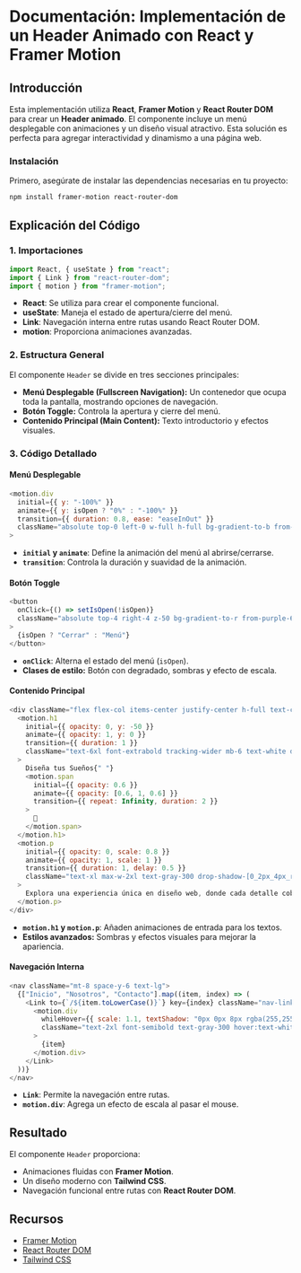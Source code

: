 
# Documentación: Implementación de un Header Animado con React y Framer Motion

## Introducción

Esta implementación utiliza **React**, **Framer Motion** y **React Router DOM** para crear un **Header animado**. El componente incluye un menú desplegable con animaciones y un diseño visual atractivo. Esta solución es perfecta para agregar interactividad y dinamismo a una página web.

### Instalación

Primero, asegúrate de instalar las dependencias necesarias en tu proyecto:

```bash
npm install framer-motion react-router-dom
```

## Explicación del Código

### 1. Importaciones

```javascript
import React, { useState } from "react";
import { Link } from "react-router-dom";
import { motion } from "framer-motion";
```

- **React**: Se utiliza para crear el componente funcional.
- **useState**: Maneja el estado de apertura/cierre del menú.
- **Link**: Navegación interna entre rutas usando React Router DOM.
- **motion**: Proporciona animaciones avanzadas.

### 2. Estructura General

El componente `Header` se divide en tres secciones principales:

- **Menú Desplegable (Fullscreen Navigation):** Un contenedor que ocupa toda la pantalla, mostrando opciones de navegación.
- **Botón Toggle:** Controla la apertura y cierre del menú.
- **Contenido Principal (Main Content):** Texto introductorio y efectos visuales.

### 3. Código Detallado

#### Menú Desplegable

```javascript
<motion.div
  initial={{ y: "-100%" }}
  animate={{ y: isOpen ? "0%" : "-100%" }}
  transition={{ duration: 0.8, ease: "easeInOut" }}
  className="absolute top-0 left-0 w-full h-full bg-gradient-to-b from-black to-gray-900 flex flex-col items-center justify-center z-50"
>
```

- **`initial` y `animate`**: Define la animación del menú al abrirse/cerrarse.
- **`transition`**: Controla la duración y suavidad de la animación.

#### Botón Toggle

```javascript
<button
  onClick={() => setIsOpen(!isOpen)}
  className="absolute top-4 right-4 z-50 bg-gradient-to-r from-purple-600 to-indigo-500 text-white px-6 py-3 rounded-full shadow-lg hover:scale-105 transition-all"
>
  {isOpen ? "Cerrar" : "Menú"}
</button>
```

- **`onClick`**: Alterna el estado del menú (`isOpen`).
- **Clases de estilo:** Botón con degradado, sombras y efecto de escala.

#### Contenido Principal

```javascript
<div className="flex flex-col items-center justify-center h-full text-center text-white">
  <motion.h1
    initial={{ opacity: 0, y: -50 }}
    animate={{ opacity: 1, y: 0 }}
    transition={{ duration: 1 }}
    className="text-6xl font-extrabold tracking-wider mb-6 text-white drop-shadow-[0_4px_8px_rgba(0,0,0,0.7)]"
  >
    Diseña tus Sueños{" "}
    <motion.span
      initial={{ opacity: 0.6 }}
      animate={{ opacity: [0.6, 1, 0.6] }}
      transition={{ repeat: Infinity, duration: 2 }}
    >
      🌟
    </motion.span>
  </motion.h1>
  <motion.p
    initial={{ opacity: 0, scale: 0.8 }}
    animate={{ opacity: 1, scale: 1 }}
    transition={{ duration: 1, delay: 0.5 }}
    className="text-xl max-w-2xl text-gray-300 drop-shadow-[0_2px_4px_rgba(0,0,0,0.5)]"
  >
    Explora una experiencia única en diseño web, donde cada detalle cobra vida.
  </motion.p>
</div>
```

- **`motion.h1` y `motion.p`**: Añaden animaciones de entrada para los textos.
- **Estilos avanzados:** Sombras y efectos visuales para mejorar la apariencia.

#### Navegación Interna

```javascript
<nav className="mt-8 space-y-6 text-lg">
  {["Inicio", "Nosotros", "Contacto"].map((item, index) => (
    <Link to={`/${item.toLowerCase()}`} key={index} className="nav-link">
      <motion.div
        whileHover={{ scale: 1.1, textShadow: "0px 0px 8px rgba(255,255,255,0.8)" }}
        className="text-2xl font-semibold text-gray-300 hover:text-white transition"
      >
        {item}
      </motion.div>
    </Link>
  ))}
</nav>
```

- **`Link`**: Permite la navegación entre rutas.
- **`motion.div`**: Agrega un efecto de escala al pasar el mouse.

## Resultado

El componente `Header` proporciona:

- Animaciones fluidas con **Framer Motion**.
- Un diseño moderno con **Tailwind CSS**.
- Navegación funcional entre rutas con **React Router DOM**.

## Recursos

- [Framer Motion](https://www.framer.com/motion/)
- [React Router DOM](https://reactrouter.com/)
- [Tailwind CSS](https://tailwindcss.com/)
